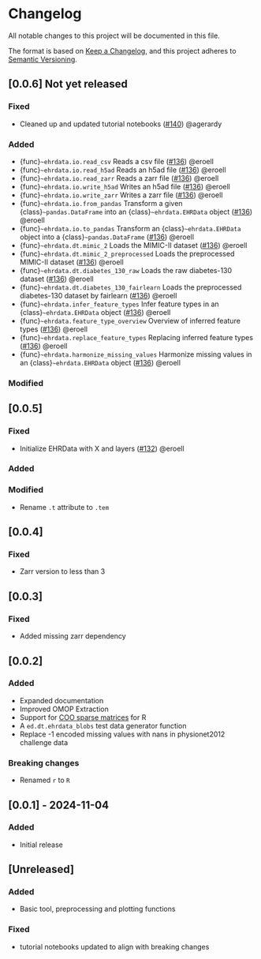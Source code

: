 # Changelog

All notable changes to this project will be documented in this file.

The format is based on [Keep a Changelog][],
and this project adheres to [Semantic Versioning][].

[keep a changelog]: https://keepachangelog.com/en/1.0.0/
[semantic versioning]: https://semver.org/spec/v2.0.0.html

## [0.0.6] Not yet released

### Fixed
- Cleaned up and updated tutorial notebooks ([#140](https://github.com/theislab/ehrdata/pull/140)) @agerardy

### Added
- {func}`~ehrdata.io.read_csv` Reads a csv file ([#136](https://github.com/theislab/ehrdata/pull/136)) @eroell
- {func}`~ehrdata.io.read_h5ad` Reads an h5ad file ([#136](https://github.com/theislab/ehrdata/pull/136)) @eroell
- {func}`~ehrdata.io.read_zarr` Reads a zarr file ([#136](https://github.com/theislab/ehrdata/pull/136)) @eroell
- {func}`~ehrdata.io.write_h5ad` Writes an h5ad file ([#136](https://github.com/theislab/ehrdata/pull/136)) @eroell
- {func}`~ehrdata.io.write_zarr` Writes a zarr file ([#136](https://github.com/theislab/ehrdata/pull/136)) @eroell
- {func}`~ehrdata.io.from_pandas` Transform a given {class}`~pandas.DataFrame` into an {class}`~ehrdata.EHRData` object ([#136](https://github.com/theislab/ehrdata/pull/136)) @eroell
- {func}`~ehrdata.io.to_pandas` Transform an {class}`~ehrdata.EHRData` object into a {class}`~pandas.DataFrame` ([#136](https://github.com/theislab/ehrdata/pull/136)) @eroell
- {func}`~ehrdata.dt.mimic_2` Loads the MIMIC-II dataset ([#136](https://github.com/theislab/ehrdata/pull/136)) @eroell
- {func}`~ehrdata.dt.mimic_2_preprocessed` Loads the preprocessed MIMIC-II dataset ([#136](https://github.com/theislab/ehrdata/pull/136)) @eroell
- {func}`~ehrdata.dt.diabetes_130_raw` Loads the raw diabetes-130 dataset ([#136](https://github.com/theislab/ehrdata/pull/136)) @eroell
- {func}`~ehrdata.dt.diabetes_130_fairlearn` Loads the preprocessed diabetes-130 dataset by fairlearn ([#136](https://github.com/theislab/ehrdata/pull/136)) @eroell
- {func}`~ehrdata.infer_feature_types` Infer feature types in an {class}`~ehrdata.EHRData` object ([#136](https://github.com/theislab/ehrdata/pull/136)) @eroell
- {func}`~ehrdata.feature_type_overview` Overview of inferred feature types ([#136](https://github.com/theislab/ehrdata/pull/136)) @eroell
- {func}`~ehrdata.replace_feature_types` Replacing inferred feature types ([#136](https://github.com/theislab/ehrdata/pull/136)) @eroell
- {func}`~ehrdata.harmonize_missing_values` Harmonize missing values in an {class}`~ehrdata.EHRData` object ([#136](https://github.com/theislab/ehrdata/pull/136)) @eroell


### Modified

## [0.0.5]

### Fixed

- Initialize EHRData with X and layers ([#132](https://github.com/theislab/ehrdata/pull/132)) @eroell

### Added

### Modified

- Rename `.t` attribute to `.tem`

## [0.0.4]

### Fixed

- Zarr version to less than 3

## [0.0.3]

### Fixed

- Added missing zarr dependency

## [0.0.2]

### Added

- Expanded documentation
- Improved OMOP Extraction
- Support for [COO sparse matrices](https://github.com/pydata/sparse) for R
- A `ed.dt.ehrdata_blobs` test data generator function
- Replace -1 encoded missing values with nans in physionet2012 challenge data

### Breaking changes

- Renamed `r` to `R`

## [0.0.1] - 2024-11-04

### Added

- Initial release

## [Unreleased]

### Added

- Basic tool, preprocessing and plotting functions

### Fixed

- tutorial notebooks updated to align with breaking changes
